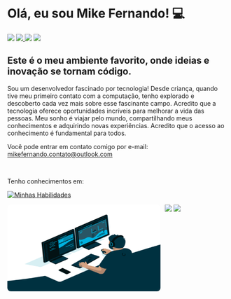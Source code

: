 <h1> Olá, eu sou Mike Fernando! 💻</h1>

<div> 
     <a href="https://www.instagram.com/eai_mikera?igshid=MzRlODBiNWFlZA%3D%3D" target="_blank"><img src="https://img.shields.io/badge/-Instagram-%23E4405F?style=for-the-badge&logo=instagram&logoColor=white" target="_blank"></a> 
     <a href = "mailto:applemikera@gmail.com"><img src="https://img.shields.io/badge/Gmail-D14836?style=for-the-badge&logo=gmail&logoColor=white" target="_blank"</a>
     <a href="https://www.linkedin.com/in/mike-fernando3g/" target="_blank"><img src="https://img.shields.io/badge/-LinkedIn-%230077B5?style=for-the-badge&logo=linkedin&logoColor=white" target="_blank"></a>
     <a href="https://wa.me/+5515998541777" target="_blank"><img src="https://img.shields.io/badge/WhatsApp-25D366?style=for-the-badge&logo=whatsapp&logoColor=white" target="_blank"></a>
 </div>
<h2 align="left">
Este é o meu ambiente favorito, onde ideias e inovação se tornam código.
</h2>
<p>Sou um desenvolvedor fascinado por tecnologia! Desde criança, quando tive meu primeiro contato com a computação, tenho explorado e descoberto cada vez mais sobre esse fascinante campo. Acredito que a tecnologia oferece oportunidades incríveis para melhorar a vida das pessoas. Meu sonho é viajar pelo mundo, compartilhando meus conhecimentos e adquirindo novas experiências. Acredito que o acesso ao conhecimento é fundamental para todos.</p>

<p>Você pode entrar em contato comigo por e-mail: <a href="mailto:mikefernando.contato@outlook.com">mikefernando.contato@outlook.com</a></p> 
<br>

<p>Tenho conhecimentos em: </p>
<div align="left">

[![Minhas Habilidades](https://skillicons.dev/icons?i=html,css,js,nodejs,react,git,figma,vscode
)](https://skillicons.dev)

</div>
<div border="8px" margin="10px" style="margin-right: 10px; border-radius: 8px;">
  <img align="left" style="margin-right: 10px; border-radius: 8px;" height="198" width="350" alt="coding-time" src="code.gif">
</div>
  
  ![](http://github-profile-summary-cards.vercel.app/api/cards/most-commit-language?username=MikeFernando&theme=nord_dark)
  ![](http://github-profile-summary-cards.vercel.app/api/cards/profile-details?username=MikeFernando&theme=nord_dark) 
